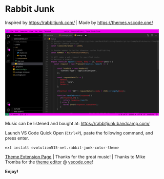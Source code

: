 # Rabbit Junk

Inspired by https://rabbitjunk.com/ | Made by https://themes.vscode.one/

![](theme.png)

Music can be listened and bought at: https://rabbitjunk.bandcamp.com/

Launch VS Code Quick Open (`Ctrl+P`), paste the following command, and press enter.

````
ext install evolution515-net.rabbit-junk-color-theme
````

[Theme Extension Page](https://marketplace.visualstudio.com/items?itemName=evolution515-net.rabbit-junk-color-theme)  | Thanks for the great music! | Thanks to Mike Tromba for the [theme editor](http://themes.vscode.one/) @ [vscode.one](http://www.vscode.one/)!

**Enjoy!**

